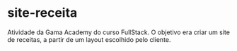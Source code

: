# site-receita
Atividade da Gama Academy do curso FullStack. O objetivo era criar um site de receitas, a partir de um layout escolhido pelo cliente.
